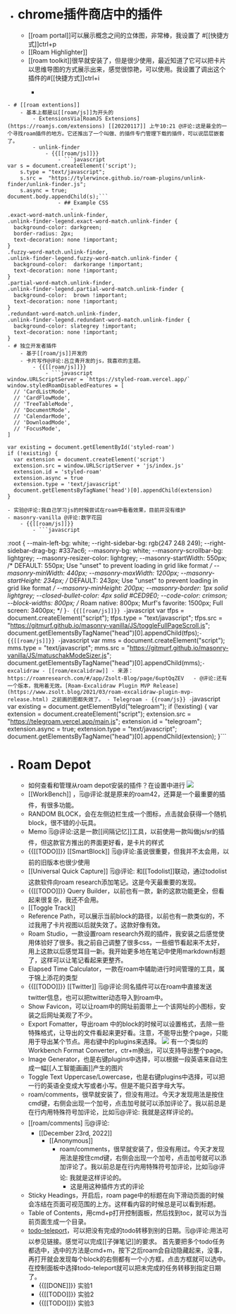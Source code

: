 - # chrome插件商店中的插件
    - [[roam portal]]可以展示概念之间的立体图，非常棒，我设置了
#[[快捷方式]]ctrl+p
    - [[Roam Highlighter]]
    - [[roam toolkit]]很早就安装了，但是很少使用，最近知道了它可以把卡片以思维导图的方式展示出来，感觉很惊艳，可以使用。我设置了调出这个插件的#[[快捷方式]]ctrl+i
        - ```javascript
```
- # [[roam extentions]]
    - 基本上都是以[[roam/js]]为开头的
        - ExtensionsVia[RoamJS Extensions](https://roamjs.com/extensions) [[20220117]] 上午10:21 @评论:这是最全的一个寻找roam插件的地方。它还推出了一个叫做、的插件专门管理下载的插件，可以说层层嵌套了。
        - unlink-finder
            - {{[[roam/js]]}}
                - ```javascript
var s = document.createElement('script');
	s.type = "text/javascript";
  	s.src =  "https://tylerwince.github.io/roam-plugins/unlink-finder/unlink-finder.js";
  	s.async = true;
document.body.appendChild(s);```
                - ## Example CSS
                    - 
.exact-word-match.unlink-finder,
.unlink-finder-legend.exact-word-match.unlink-finder {
  background-color: darkgreen;
  border-radius: 2px;
  text-decoration: none !important;
}
.fuzzy-word-match.unlink-finder,
.unlink-finder-legend.fuzzy-word-match.unlink-finder {
  background-color:  darkorange !important;
  text-decoration: none !important;
}
.partial-word-match.unlink-finder,
.unlink-finder-legend.partial-word-match.unlink-finder {
  background-color:  brown !important;
  text-decoration: none !important;
}
.redundant-word-match.unlink-finder,
.unlink-finder-legend.redundant-word-match.unlink-finder {
  background-color: slategrey !important;
  text-decoration: none !important;
}
- # 独立开发者插件
    - 基于[[roam/js]]开发的
    - 卡片写作@评论:吕立青开发的js，我喜欢的主题。
        - {{[[roam/js]]}}
            - ```javascript
window.URLScriptServer = `https://styled-roam.vercel.app/`
window.styledRoamDisabledFeatures = [
  // 'CardListMode',
  // 'CardFlowMode',
  // 'TreeTableMode',
  // 'DocumentMode',
  // 'CalendarMode',
  // 'DownloadMode',
  // 'FocusMode',
]

var existing = document.getElementById('styled-roam')
if (!existing) {
  var extension = document.createElement('script')
  extension.src = window.URLScriptServer + 'js/index.js'
  extension.id = 'styled-roam'
  extension.async = true
  extension.type = 'text/javascript'
  document.getElementsByTagName('head')[0].appendChild(extension)
}
```
    - 实验@评论:我自己学习js的时候尝试在roam中看看效果，目前并没有维护
    - masonry-vanilla @评论:数字花园
        - {{[[roam/js]]}}
            - ```javascript
:root {
    --main-left-bg: white;
    --right-sidebar-bg: rgb(247 248 249);
    --right-sidebar-drag-bg: #337ac6;
    --masonry-bg: white;
    --masonry-scrollbar-bg: lightgrey;
    --masonry-resizer-color: lightgrey;
    --masonry-startWidth: 550px; /* DEFAULT: 550px; Use "unset" to prevent loading in grid like format */
    --masonry-minWidth: 440px;
    --masonry-maxWidth: 1200px;
    --masonry-startHeight: 234px; /* DEFAULT: 243px; Use "unset" to prevent loading in grid like format */
    --masonry-minHeight: 200px;
    --masonry-border: 1px solid lightgrey;
    --closed-bullet-color: 4px solid #CED9E0;
    --code-color: crimson;
    --block-widths: 800px; /* Roam native: 800px; Murf's favorite: 1500px; Full screen: 3400px; */
}```
        - {{[[roam/js]]}}
            - ```javascript
var tfps = document.createElement("script");
tfps.type = "text/javascript";
tfps.src = "https://gitmurf.github.io/masonry-vanilla/JS/toggleFullPageScroll.js";
document.getElementsByTagName("head")[0].appendChild(tfps);```
        - {{[[roam/js]]}}
            - ```javascript
var mms = document.createElement("script");
mms.type = "text/javascript";
mms.src = "https://gitmurf.github.io/masonry-vanilla/JS/matuschakModeSizer.js";
document.getElementsByTagName("head")[0].appendChild(mms);```
    - excalidraw
        - [[roam/excalidraw]]
        - 来源：https://roamresearch.com/#/app/Zsolt-Blog/page/6uptQqZEV  
        - @评论:还有一个版本，我用着无效。[Roam-Excalidraw Plugin MVP Release](https://www.zsolt.blog/2021/03/roam-excalidraw-plugin-mvp-release.html) 之前画的图都失效了。
    - Telegroam
        - {{roam/js}}
            - ```javascript
var existing = document.getElementById("telegroam");
if (!existing) {
  var extension = document.createElement("script");
  extension.src = "https://telegroam.vercel.app/main.js";
  extension.id = "telegroam";
  extension.async = true;
  extension.type = "text/javascript";
  document.getElementsByTagName("head")[0].appendChild(extension);
}```
- # Roam Depot
    - 如何查看和管理从roam depot安装的插件？在设置中进行
![](https://firebasestorage.googleapis.com/v0/b/firescript-577a2.appspot.com/o/imgs%2Fapp%2Fxinyiheng%2FWIxL8t52A0.png?alt=media&token=66f4f85d-763c-43fc-8e58-2235e3d87a70)
    - [[WorkBench]] ，🗒@评论:就是原来的roam42，还算是一个最重要的插件，有很多功能。
    - RANDOM BLOCK，会在左侧边栏生成一个图标，点击就会获得一个随机block，很不错的小玩具。
    - Memo 🗒@评论:这是一款[[间隔记忆]]工具，以前使用一款叫做js/sr的插件，但这款官方推出的界面更好看，是卡片的样式
    - {{[[TODO]]}} [[SmartBlock]] 🗒@评论:虽说很重要，但我并不太会用，以前的旧版本也很少使用
    - [[Universal Quick Capture]] 🗒@评论: 和[[Todolist]]联动，通过todolist这款软件向roam research添加笔记。这是今天最重要的发现。
    - {{[[TODO]]}} Query Builder，以前也有一款，新的这款功能更全，但看起来很复杂，我还不会用。
    - [[Toggle Track]]
    - Reference Path，可以展示当前block的路径，以前也有一款类似的，不过我用了卡片视图以后就失效了。这款好像有效。
    - Roam Studio，一款设置roam research外观的插件，我安装之后感觉使用体验好了很多。我之前自己调整了很多css，一些细节看起来不太好，用上这款以后感觉耳目一新。我开始更多地在笔记中使用markdown标题了，这样可以让笔记看起来更整齐。
    - Elapsed Time Calculator，一款在roam中辅助进行时间管理的工具，属于锦上添花的类型
    - {{[[TODO]]}} [[Twitter]] 🗒@评论:同名插件可以在roam中直接发送twitter信息，也可以把twitter动态导入到roam中。
    - Show Favicon，可以让roam中的网址前面带上一个该网址的小图标，安装之后网址美观了不少。
    - Export Fomatter，导出roam 中的block的时候可以设置格式，去除一些特殊格式，让导出的文件看起来更好看。注意，不能导出整个page，只能用于导出某个节点。用右键中的plugins来选择。
![](https://firebasestorage.googleapis.com/v0/b/firescript-577a2.appspot.com/o/imgs%2Fapp%2Fxinyiheng%2FD1Dw3Lw-R0.png?alt=media&token=75151243-7600-4992-898e-875942b35fb0)
有一个类似的Workbench Format Converter，ctr+m换出，可以支持导出整个page。
    - Image Generator，也是右键plugins中选择，可以根据一段英语来自动生成一幅[[人工智能画画]]产生的图片
    - Toggle Text Uppercase/Lowercase，也是右键plugins中选择，可以把一行的英语全变成大写或者小写。但是不能只首字母大写。
    - roam/comments，很早就安装了，但没有用过。今天才发现用法是按住cmd键，右侧会出现一个加号，点击加号就可以添加评论了。我以前总是在行内用特殊符号加评论，比如🗒@评论: 我就是这样评论的。
    - [[roam/comments] 🗒@评论:
        - [[December 23rd, 2022]]
            - [[Anonymous]]
                - roam/comments，很早就安装了，但没有用过。今天才发现用法是按住cmd键，右侧会出现一个加号，点击加号就可以添加评论了。我以前总是在行内用特殊符号加评论，比如🗒@评论: 我就是这样评论的。
                    - 这是用这种插件方式的评论
    - Sticky Headings，开启后，roam page中的标题在向下滑动页面的时候会冻结在页面可视范围的上方。这样看内容的时候总是可以看到标题。
    - Table of Contents，用cmd+p打开控制面板，然后找到toc，就可以为当前页面生成一个目录。
    - [todo-teleport](https://github.com/mlava/todo-teleport)，可以把没有完成的todo转移到别的日期。🗒@评论:用法可以参见链接。感觉可以完成[[子弹笔记]]的要求。 首先要把多个todo任务都选中，选中的方法是cmd+m，按下之后roam会自动隐藏起来，没事，再打开就会发现每个block的右侧都有一个小方框，点击方框就可以选中。在控制面板中选择todo-teleport就可以把未完成的任务转移到指定日期了。
        - {{[[DONE]]}} 实验1
        - {{[[TODO]]}} 实验2
        - {{[[TODO]]}} 实验3
